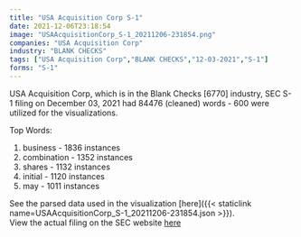 ```yaml
---
title: "USA Acquisition Corp S-1"
date: 2021-12-06T23:18:54
image: "USAAcquisitionCorp_S-1_20211206-231854.png"
companies: "USA Acquisition Corp"
industry: "BLANK CHECKS"
tags: ["USA Acquisition Corp","BLANK CHECKS","12-03-2021","S-1"]
forms: "S-1"
---
```

USA Acquisition Corp, which is in the Blank Checks [6770] industry, SEC S-1 filing on December 03, 2021 had 84476 (cleaned) words - 600 were utilized for the visualizations.

Top Words:
1. business - 1836 instances
2. combination - 1352 instances
3. shares - 1132 instances
4. initial - 1120 instances
5. may - 1011 instances


See the parsed data used in the visualization [here]({{< staticlink name=USAAcquisitionCorp_S-1_20211206-231854.json >}}).  
View the actual filing on the SEC website [here](https://www.sec.gov/Archives/edgar/data/1874981/0001104659-21-146427.txt)